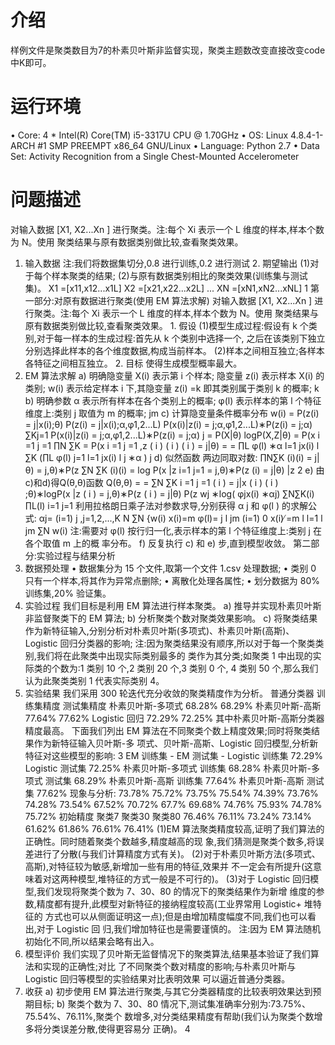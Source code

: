 # 介绍
样例文件是聚类数目为7的朴素贝叶斯非监督实现，聚类主题数改变直接改变code中K即可。

# 运行环境
• Core: 4 * Intel(R) Core(TM) i5-3317U CPU @ 1.70GHz
• OS: Linux 4.8.4-1-ARCH #1 SMP PREEMPT x86_64 GNU/Linux
• Language: Python 2.7
• Data Set: Activity Recognition from a Single Chest-Mounted Accelerometer
# 问题描述
对输入数据 [X1, X2...Xn ] 进行聚类。注:每个 Xi 表示一个 L 维度的样本,样本个数为 N。使用 聚类结果与原有数据类别做比较,查看聚类效果。
1. 输入数据
注:我们将数据集切分,0.8 进行训练,0.2 进行测试 2. 期望输出
(1)对于每个样本聚类的结果; (2)与原有数据类别相比的聚类效果(训练集与测试集)。
X1 =[x11,x12...x1L] X2 =[x21,x22...x2L] ...
XN =[xN1,xN2...xNL]
1
第一部分:对原有数据进行聚类(使用 EM 算法求解)
对输入数据 [X1, X2...Xn ] 进行聚类。注:每个 Xi 表示一个 L 维度的样本,样本个数为 N。使用
聚类结果与原有数据类别做比较,查看聚类效果。 1. 假设
(1)模型生成过程:假设有 k 个类别,对于每一样本的生成过程:首先从 k 个类别中选择一个, 之后在该类别下独立分别选择此样本的各个维度数据,构成当前样本。
(2)样本之间相互独立;各样本各特征之间相互独立。 2. 目标
使得生成模型概率最大。
3. EM 算法求解
a) 明确隐变量
X(i) 表示第 i 个样本;
隐变量 z(i) 表示样本 X(i) 的类别;
w(i) 表示给定样本 i 下,其隐变量 z(i) =k 即其类别属于类别 k 的概率; k
b) 明确参数
α 表示所有样本在各个类别上的概率;
φ(l) 表示样本的第 l 个特征维度上:类别 j 取值为 m 的概率; jm
c) 计算隐变量条件概率分布 w(i) =
P(z(i) = j|x(i);θ)
P(z(i) = j|x(i);α,φ1,2...L)
P(x(i)|z(i) = j;α,φ1,2...L)∗P(z(i) = j;α) ∑Kj=1 P(x(i)|z(i) = j;α,φ1,2...L)∗P(z(i) = j;α)
j
=
P(X|θ)
logP(X,Z|θ)
= P(x i =1 j =1
∏N ∑K
= P(x i =1 j =1
,z
( i ) ( i )
( i )
= j|θ)
= =
 ∏L φ(l) ∗α l=1 jx(i)
l ∑K (∏L φ(l)
j=1 l=1 jx(i) l
j
∗α ) j
 d) 似然函数
两边同取对数:
∏N∑K (i)(i)
= j|θ)
= j,θ)∗P(z
∑N ∑K (i)(i) = log P(x |z
i=1 j=1
= j,θ)∗P(z
(i)
= j|θ)
|z
2
 e) 由c)和d)得Q(θ,θ)函数
  Q(θ,θ) = =
∑N ∑K
i =1 j =1
( i )
= j|x
( i ) ( i ) ;θ)∗logP(x
|z
( i )
= j,θ)∗P(z
( i )
= j|θ)
P(z
wj ∗log( φjx(i) ∗αj)
∑N∑K(i) ∏L(l)
i=1 j=1 利用拉格朗日乘子法对参数求导,分别获得 α j 和 φ(l ) 的求解公式:
αj= (i=1) j ,j=1,2,...,K N
∑N {w(i) x(i)=m φ(l)= j l
jm (i=1) 0 x(i) ̸=m l
l=1 l
jm ∑N w(i)
 注:需要对 φ(l) 按行归一化,表示样本的第 l 个特征维度上:类别 j 在各个取值 m 上的概 率分布。
f) 反复执行 c) 和 e) 步,直到模型收敛。 第二部分:实验过程与结果分析
1. 数据预处理
• 数据集分为 15 个文件,取第一个文件 1.csv 处理数据; • 类别 0 只有一个样本,将其作为异常点删除;
• 离散化处理各属性;
• 划分数据为 80% 训练集,20% 验证集。
2. 实验过程
我们目标是利用 EM 算法进行样本聚类。
a) 推导并实现朴素贝叶斯非监督聚类下的 EM 算法;
b) 分析聚类个数对聚类效果影响。
c) 将聚类结果作为新特征输入,分别分析对朴素贝叶斯(多项式)、朴素贝叶斯(高斯)、 Logistic 回归分类器的影响;
注:因为聚类结果没有顺序,所以对于每一个聚类类别,我们将在此聚类中出现实际类别最多的 类作为其分类;如聚类 1 中出现的实际类的个数为:1 类别 10 个,2 类别 20 个,3 类别 0 个, 4 类别 50 个,那么我们认为此聚类类别 1 代表实际类别 4。
3. 实验结果
我们采用 300 轮迭代充分收敛的聚类精度作为分析。
 普通分类器
训练集精度
测试集精度
朴素贝叶斯-多项式 68.28% 68.29%
朴素贝叶斯-高斯 77.64% 77.62%
Logistic 回归 72.29% 72.25%
  其中朴素贝叶斯-高斯分类器精度最高。
下面我们列出 EM 算法在不同聚类个数上精度效果;同时将聚类结果作为新特征输入贝叶斯-多 项式、贝叶斯-高斯、Logistic 回归模型,分析新特征对这些模型的影响:
3
 EM 训练集 - EM 测试集 -
Logistic 训练集 72.29% Logistic 测试集 72.25%
朴素贝叶斯-多项式 训练集 68.28% 朴素贝叶斯-多项式 测试集 68.29%
朴素贝叶斯-高斯 训练集 77.64% 朴素贝叶斯-高斯 测试集 77.62%
现象与分析:
73.78% 75.72% 73.75% 75.54%
74.39% 73.76% 74.28% 73.54%
67.52% 70.72% 67.7% 69.68%
74.76% 75.93% 74.78% 75.72%
初始精度 聚类7 聚类30
聚类80 76.46% 76.11%
73.24% 73.14%
61.62% 61.86%
76.61% 76.41%
        (1)EM 算法聚类精度较高,证明了我们算法的正确性。同时随着聚类个数越多,精度越高的现 象,我们猜测是聚类个数多,将误差进行了分散(与我们计算精度方式有关)。
(2)对于朴素贝叶斯方法(多项式、高斯),对特征较为敏感,新增加一些有用的特征,效果并 不一定会有所提升(这意味着对这两种模型,堆特征的方式一般是不可行的)。
(3)对于 Logistic 回归模型,我们发现将聚类个数为 7、30、80 的情况下的聚类结果作为新增 维度的参数,精度都有提升,此模型对新特征的接纳程度较高(工业界常用 Logistic+ 堆特征的 方式也可以从侧面证明这一点);但是由增加精度幅度不同,我们也可以看出,对于 Logistic 回 归,我们增加特征也是需要谨慎的。
注:因为 EM 算法随机初始化不同,所以结果会略有出入。
4. 模型评价
我们实现了贝叶斯无监督情况下的聚类算法,结果基本验证了我们算法和实现的正确性;对比 了不同聚类个数对精度的影响;与朴素贝叶斯与 Logistic 回归等模型的实验结果对比表明效果 可以逼近普通分类器。
5. 收获
a) 初步使用 EM 算法进行聚类,与其它分类器精度的比较表明效果达到预期目标;
b) 聚类个数为 7、30、80 情况下,测试集准确率分别为:73.75%、75.54%、76.11%,聚类个 数增多,对分类结果精度有帮助(我们认为聚类个数增多将分类误差分散,使得更容易分 正确)。
4
